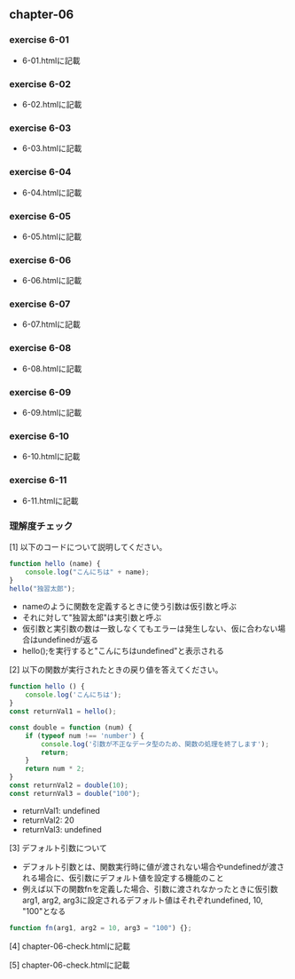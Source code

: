 ## chapter-06

### exercise 6-01

- 6-01.htmlに記載

### exercise 6-02

- 6-02.htmlに記載

### exercise 6-03

- 6-03.htmlに記載

### exercise 6-04

- 6-04.htmlに記載

### exercise 6-05

- 6-05.htmlに記載

### exercise 6-06

- 6-06.htmlに記載

### exercise 6-07

- 6-07.htmlに記載

### exercise 6-08

- 6-08.htmlに記載

### exercise 6-09

- 6-09.htmlに記載

### exercise 6-10

- 6-10.htmlに記載

### exercise 6-11

- 6-11.htmlに記載

### 理解度チェック
[1] 以下のコードについて説明してください。

```javascript
function hello (name) {
    console.log("こんにちは" + name);
}
hello("独習太郎");
```
- nameのように関数を定義するときに使う引数は仮引数と呼ぶ
- それに対して"独習太郎"は実引数と呼ぶ
- 仮引数と実引数の数は一致しなくてもエラーは発生しない、仮に合わない場合はundefinedが返る
- hello();を実行すると"こんにちはundefined"と表示される

[2] 以下の関数が実行されたときの戻り値を答えてください。

```javascript
function hello () {
    console.log('こんにちは');
}
const returnVal1 = hello();

const double = function (num) {
    if (typeof num !== 'number') {
        console.log('引数が不正なデータ型のため、関数の処理を終了します');
        return;
    }
    return num * 2;
}
const returnVal2 = double(10);
const returnVal3 = double("100");
```
- returnVal1: undefined
- returnVal2: 20
- returnVal3: undefined

[3] デフォルト引数について
- デフォルト引数とは、関数実行時に値が渡されない場合やundefinedが渡される場合に、仮引数にデフォルト値を設定する機能のこと
- 例えば以下の関数fnを定義した場合、引数に渡されなかったときに仮引数arg1, arg2, arg3に設定されるデフォルト値はそれぞれundefined, 10, "100"となる

```javascript
function fn(arg1, arg2 = 10, arg3 = "100") {};
```

[4] chapter-06-check.htmlに記載

[5] chapter-06-check.htmlに記載